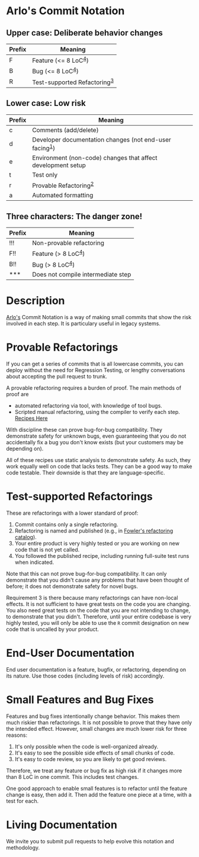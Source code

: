 # Arlo's Commit Notation

## Upper case: Deliberate behavior changes

| Prefix  | Meaning                                                   |
| ------- | --------------------------------------------------------- |
| F       | Feature (<= 8 LoC<sup>[4]</sup>)                        |
| B       | Bug (<= 8 LoC<sup>[4]</sup>)                              |
| R       | Test-supported Refactoring<sup>[3]</sup>                      |

## Lower case: Low risk

| Prefix  | Meaning                                                      |
| ------- | ------------------------------------------------------------ |
| c       | Comments (add/delete)                                        |
| d       | Developer documentation changes (not end-user facing<sup>[1]</sup>)        |
| e       | Environment (non-code) changes that affect development setup |
| t       | Test only                                                    |
| r       | Provable Refactoring<sup>[2]</sup>                 |
| a       | Automated formatting                                         |

## Three characters: The danger zone!

| Prefix  | Meaning                                                   |
| ------- | --------------------------------------------------------- |
| !!!     | Non-provable refactoring                                  |
| F!!     | Feature (> 8 LoC<sup>[4]</sup>)                             |
| B!!     | Bug (> 8 LoC<sup>[4]</sup>)                                   |
| ***     | Does not compile intermediate step                        |

# Description

[Arlo's](https://twitter.com/arlobelshee) Commit Notation is a way of making small commits that show the risk involved in each step. It is particulary useful in legacy systems. 

# Provable Refactorings
[2]:#provable-refactorings

If you can get a series of commits that is all lowercase commits, you can deploy without the need for Regression Testing, or lengthy conversations about accepting the pull request to trunk.

A provable refactoring requires a burden of proof. The main methods of proof are
* automated refactoring via tool, with knowledge of tool bugs.
* Scripted manual refactoring, using the compiler to verify each step. [Recipes Here](https://github.com/InnovatingTeams/provable-refactorings)

With discipline these can prove bug-for-bug compatibility. They demonstrate safety for unknown bugs, even guaranteeing that you do not accidentally fix a bug you don't know exists (but your customers may be depending on).

All of these recipes use static analysis to demonstrate safety. As such, they work equally well on code that lacks tests. They can be a good way to make code testable. Their downside is that they are language-specific.

# Test-supported Refactorings
[3]:#test-supported-refactorings

These are refactorings with a lower standard of proof:
1. Commit contains only a single refactoring.
2. Refactoring is named and published (e.g., in [Fowler's refactoring catalog](https://refactoring.com/catalog/)).
3. Your entire product is very highly tested or you are working on new code that is not yet called.
4. You followed the published recipe, including running full-suite test runs when indicated.

Note that this can not prove bug-for-bug compatibility. It can only demonstrate that you didn't cause any problems that have been thought of before; it does not demonstrate safety for novel bugs.

Requirement 3 is there because many refactorings can have non-local effects. It is not sufficient to have great tests on the code you are changing. You also need great tests on the code that you are not intending to change, to demonstrate that you didn't. Therefore, until your entire codebase is very highly tested, you will only be able to use the `R` commit designation on new code that is uncalled by your product.

# End-User Documentation
[1]:#end-user-documentation

End user documentation is a feature, bugfix, or refactoring, depending on its nature. Use those codes (including levels of risk) accordingly.

# Small Features and Bug Fixes
[4]:#small-features-and-bug-fixes

Features and bug fixes intentionally change behavior. This makes them much riskier than refactorings. It is not possible to prove that they have only the intended effect. However, small changes are much lower risk for three reasons:

1. It's only possible when the code is well-organized already.
2. It's easy to see the possible side effects of small chunks of code.
3. It's easy to code review, so you are likely to get good reviews.

Therefore, we treat any feature or bug fix as high risk if it changes more than 8 LoC in one commit. This includes test changes.

One good approach to enable small features is to refactor until the feature change is easy, then add it. Then add the feature one piece at a time, with a test for each.

# Living Documentation

We invite you to submit pull requests to help evolve this notation and methodology.
